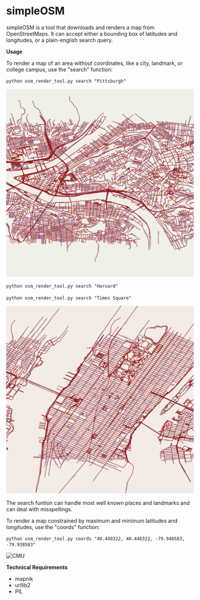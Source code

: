 # simpleOSM

simpleOSM is a tool that downloads and renders a map from OpenStreetMaps. It can accept either a bounding box of latitudes and longitudes, or a plain-english search query.

**Usage**

To render a map of an area without coordinates, like a city, landmark, or college campus, use the "search" function:
	
	python osm_render_tool.py search "Pittsburgh"

![Pittsburgh](/samples/map_pittsburgh.jpg)

	python osm_render_tool.py search "Harvard"

	python osm_render_tool.py search "Times Square"

![Times Square](/samples/map_manhattan.jpg)

The search funtion can handle most well known places and landmarks and can deal with misspellings.

To render a map constrained by maximum and minimum latitudes and longitudes, use the "coords" function:
	
	python osm_render_tool.py coords "40.440322, 40.446322, -79.948583, -79.938583"

![CMU](/samples/map_CMU.jpg)

**Technical Requirements**
- mapnik
- urllib2
- PIL